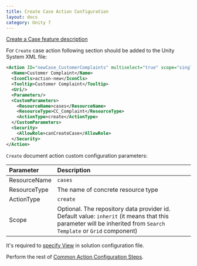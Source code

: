 ```yaml
---
title: Create Case Action Configuration
layout: docs
category: Unity 7
---
```

[Create a Case feature description](../../features/case-management/create-case.md)

For `Create` case action following section should be added to the Unity System XML file:
 
```xml
<Action ID="newCase_CustomerComplaints" multiselect="true" scope="single" type="toolbar">
  <Name>Customer Complaint</Name>
  <IconCls>action-new</IconCls>
  <Tooltip>Customer Complaint</Tooltip>
  <Uri/>
  <Parameters/>
  <CustomParameters>
    <ResourceName>cases</ResourceName>
    <ResourceType>CC_Complaint</ResourceType>
    <ActionType>create</ActionType>
  </CustomParameters>
  <Security>
    <AllowRole>canCreateCase</AllowRole>
  </Security>
</Action>
```

`Create` document action custom configuration parameters:

| Parameter   | Description |
|:------------|:------------|
|ResourceName | `cases`       |
|ResourceType | The name of concrete resource type |
|ActionType   | `create`      |
|Scope        | Optional. The repository data provider id. Default value: `inherit` (it means that this parameter will be inherited from `Search Template` or `Grid` component) |

It's required to [specify View](../tags-list/views-tag.md) in solution configuration file.

Perform the rest of [Common Action Configuration Steps](../actions.md#common-actions-configuration-steps). 
